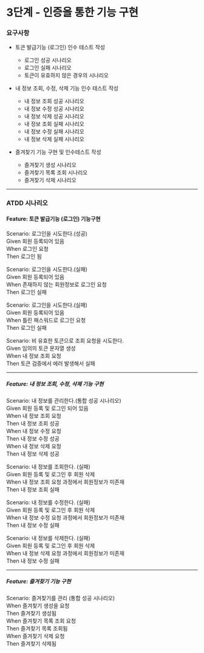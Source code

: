 # 3단계 - 인증을 통한 기능 구현 
### 요구사항
* 토큰 발급기능 (로그인) 인수 테스트 작성
    * 로그인 성공 시나리오
    * 로그인 실패 시나리오
    * 토큰이 유효하지 않은 경우의 시나리오


* 내 정보 조회, 수정, 삭제 기능 인수 테스트 작성
  * 내 정보 조회 성공 시나리오
  * 내 정보 수정 성공 시나리오
  * 내 정보 삭제 성공 시나리오
  * 내 정보 조회 실패 시나리오
  * 내 정보 수정 실패 시나리오
  * 내 정보 삭제 실패 시나리오


* 즐겨찾기 기능 구현 및 인수테스트 작성
  * 즐겨찾기 생성 시나리오
  * 즐겨찾기 목록 조회 시나리오
  * 즐겨찾기 삭제 시나리오
  
---

### ATDD 시나리오 
 
#### Feature: 토큰 발급기능 (로그인) 기능구현

Scenario: 로그인을 시도한다.(성공)<br>
Given 회원 등록되어 있음<br>
When 로그인 요청<br>
Then 로그인 됨<br>

Scenario: 로그인을 시도한다.(실패)<br>
Given 회원 등록되어 있음<br>
When 존재하지 않는 회원정보로 로그인 요청<br>
Then 로그인 실패<br>

Scenario: 로그인을 시도한다.(실패)<br>
Given 회원 등록되어 있음<br>
When 틀린 패스워드로 로그인 요청<br>
Then 로그인 실패<br>

Scenario: 비 유효한 토큰으로 조회 요청을 시도한다.<br>
Given 임의의 토큰 문자열 생성<br>
When 내 정보 조회 요청<br>
Then 토큰 검증에서 에러 발생해서 실패

---

##### Feature: 내 정보 조회, 수정, 삭제 기능 구현

Scenario: 내 정보를 관리한다.(통합 성공 시나리오)<br>
Given 회원 등록 및 로그인 되어 있음<br>
When 내 정보 조회 요청<br>
Then 내 정보 조회 성공<br>
When 내 정보 수정 요청<br>
Then 내 정보 수정 성공<br>
When 내 정보 삭제 요청<br>
Then 내 정보 삭제 성공<br>

Scenario: 내 정보를 조회한다. (실패)<br>
Given 회원 등록 및 로그인 후 회원 삭제<br>
When 내 정보 조회 요청 과정에서 회원정보가 미존재<br>
Then 내 정보 조회 실패<br>

Scenario: 내 정보를 수정한다. (실패)<br>
Given 회원 등록 및 로그인 후 회원 삭제<br>
When 내 정보 수정 요청 과정에서 회원정보가 미존재<br>
Then 내 정보 수정 실패<br>

Scenario: 내 정보를 삭제한다. (실패)<br>
Given 회원 등록 및 로그인 후 회원 삭제<br>
When 내 정보 삭제 요청 과정에서 회원정보가 미존재<br>
Then 내 정보 수정 실패<br>

---

##### Feature: 즐겨찾기 기능 구현

Scenario: 즐겨찾기를 관리 (통합 성공 시나리오)<br>
When 즐겨찾기 생성을 요청<br>
Then 즐겨찾기 생성됨<br>
When 즐겨찾기 목록 조회 요청<br>
Then 즐겨찾기 목록 조회됨<br>
When 즐겨찾기 삭제 요청<br>
Then 즐겨찾기 삭제됨<br>
